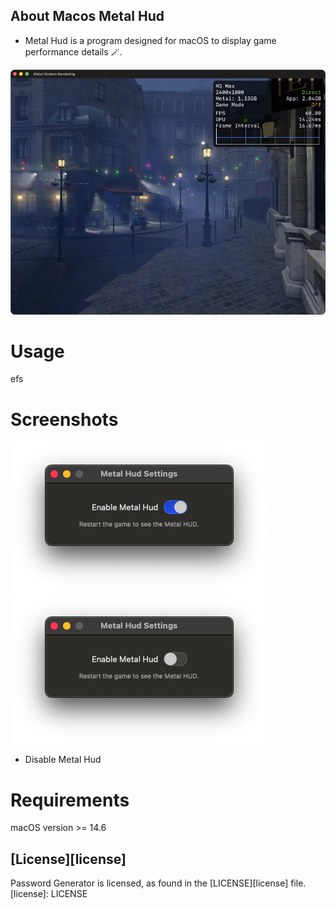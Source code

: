 ## About Macos Metal Hud

-  Metal Hud is a program designed for macOS to display game performance details 🪄.

![](/Images/MetalHudAppDark.png)


# Usage
efs

# Screenshots
![](/Images/WindowEnable.png)
![](/Images/WindowDisable.png)
- Disable Metal Hud

# Requirements
macOS version >= 14.6


## [License][license]
Password Generator is licensed, as found in the [LICENSE][license] file.
[license]: LICENSE

